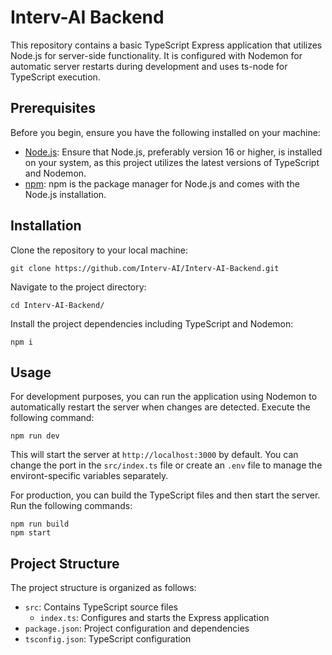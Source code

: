 # Interv-AI Backend

This repository contains a basic TypeScript Express application that utilizes Node.js for server-side functionality. It is configured with Nodemon for automatic server restarts during development and uses ts-node for TypeScript execution.

## Prerequisites

Before you begin, ensure you have the following installed on your machine:

- [Node.js](https://nodejs.org/): Ensure that Node.js, preferably version 16 or higher, is installed on your system, as this project utilizes the latest versions of TypeScript and Nodemon.
- [npm](https://www.npmjs.com/): npm is the package manager for Node.js and comes with the Node.js installation.

## Installation

Clone the repository to your local machine:

```
git clone https://github.com/Interv-AI/Interv-AI-Backend.git
```

Navigate to the project directory:

```
cd Interv-AI-Backend/
```

Install the project dependencies including TypeScript and Nodemon:

```
npm i
```

## Usage

For development purposes, you can run the application using Nodemon to automatically restart the server when changes are detected. Execute the following command:

```
npm run dev
```

This will start the server at `http://localhost:3000` by default. You can change the port in the `src/index.ts` file or create an `.env` file to manage the environt-specific variables separately.

For production, you can build the TypeScript files and then start the server. Run the following commands:

```
npm run build
npm start
```

## Project Structure

The project structure is organized as follows:

- `src`: Contains TypeScript source files
    - `index.ts`: Configures and starts the Express application
- `package.json`: Project configuration and dependencies
- `tsconfig.json`: TypeScript configuration


